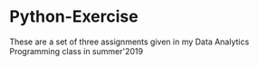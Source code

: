 # Python-Exercise
These are a set of three assignments given in my Data Analytics Programming class in summer'2019
